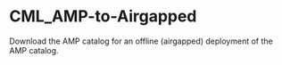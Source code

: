 # CML_AMP-to-Airgapped
Download the AMP catalog for an offline (airgapped) deployment of the AMP catalog.
